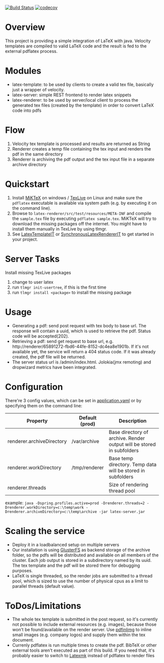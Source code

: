 [![Build Status](https://travis-ci.org/vsfexperts/LaTeX.svg?branch=release-0.2.0)](https://travis-ci.org/vsfexperts/LaTeX)
[![codecov](https://codecov.io/gh/vsfexperts/LaTeX/branch/release-0.2.0/graph/badge.svg)](https://codecov.io/gh/vsfexperts/LaTeX)

# Overview
This project is providing a simple integration of LaTeX with java. Velocity templates are compiled to valid LaTeX code and the result is fed to the external pdflatex process.

# Modules
- latex-template: to be used by clients to create a valid tex file, basically just a wrapper of velocity. 
- latex-server: simple REST frontend to render latex snippets
- latex-renderer: to be used by server/local client to process the generated tex files (created by the template) in order to convert LaTeX code into pdfs

# Flow
1. Velocity tex template is processed and results are returned as String
2. Renderer creates a temp file containing the tex input and renders the pdf in the same directory
3. Renderer is archiving the pdf output and the tex input file in a separate archive directory

# Quickstart
1. Install [MiKTeX](https://miktex.org/download) on windows / [TexLive](https://launchpad.net/~jonathonf/+archive/ubuntu/texlive-2016) on Linux and make sure the `pdflatex` executable is available via system path (e.g. by executing it on the command line).
2. Browse to `latex-renderer/src/test/resources/META-INF` and compile the `sample.tex` file by executing `pdflatex sample.tex`. MiKTeX will try to download the missing packages off the internet. You might have to install them manually in TexLive by using tlmgr.
3. See [LatexTemplateIT](latex-template/src/test/java/de/vsfexperts/latex/template/LatexTemplateIT.java) or [SynchronousLatexRendererIT](latex-renderer/src/test/java/de/vsfexperts/latex/renderer/SynchronousLatexRendererIT.java) to get started in your project.

# Server Tasks
Install missing TexLive packages
1. change to user latex
2. run `tlmgr init-usertree`, if this is the first time
3. run `tlmgr install <package>` to install the missing package

# Usage
- Generating a pdf: send post request with tex body to base url. The response will contain a uuid, which is used to retrieve the pdf. Status code will be accepted(202).
- Retrieving a pdf: send get request to base url, e.g. http://renderer/65891272-fbd6-44fe-8152-dc4ea8e1901b. If it's not available yet, the service will return a 404 status code. If it was already created, the pdf file will be returned.
- The server status url is /admin/index.html. Jolokia(jmx remoting) and dropwizard metrics have been integrated.

# Configuration
There're 3 config values, which can be set in [application.yaml](latex-server/src/main/resources/application.yaml) or by specifying them on the command line:

| Property                  |  Default (prod)  | Description                                                           |
| ------------------------- | ---------------- | --------------------------------------------------------------------- | 
| renderer.archiveDirectory | /var/archive     | Base directory of archive. Render output will be stored in subfolders | 
| renderer.workDirectory    | /tmp/renderer    | Base temp directory. Temp data will be stored in subfolders           |
| renderer.threads          | <number of cpus> | Size of rendering thread pool                                         | 

example: `java -Dspring.profiles.active=prod -Drenderer.threads=2 -Drenderer.workDirectory=c:\temp\work -Drenderer.archiveDirectory=c:\temp\archive -jar latex-server.jar`

# Scaling the service
- Deploy it in a loadbalanced setup on multiple servers
- Our installation is using [GlusterFS](https://www.gluster.org/) as backend storage of the archive folder, so the pdfs will be distributed and available on all members of the cluster. Each job output is stored in a subdirectory named by its uuid. The tex template and the pdf will be stored there for debugging purposes.
- LaTeX is single threaded, so the render jobs are submitted to a thread pool, which is sized to use the number of physical cpus as a limit to parallel threads (default value).

# ToDos/Limitations
- The whole tex template is submitted in the post request, so it's currently not possible to include external resources (e.g. images), because those won't be found/available on the render server. Use [pdfinlimg](https://github.com/zerotoc/pdfinlimg) to inline small images (e.g. company logos) and supply them within the tex document. 
- Currenly pdflatex is run multiple times to create the pdf. BibTeX or other external tools aren't executed as part of this build. If you need that, it's probably easier to switch to [Latexmk](http://personal.psu.edu/jcc8/latexmk/) instead of pdflatex to render files

